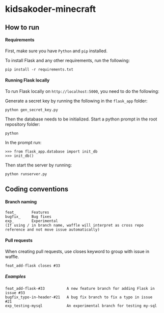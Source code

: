 kidsakoder-minecraft
====================

## How to run 
#### Requirements
First, make sure you have ```Python``` and ```pip``` installed.

To install Flask and any other requirements, run the following:
```
pip install -r requirements.txt
```

#### Running Flask locally
To run Flask locally on ```http://localhost:5000```, you need to do the following:

Generate a secret key by running the following in the ```flask_app``` folder:
```
python gen_secret_key.py
```
Then the database needs to be initialized. Start a python prompt in the root repository folder:
```
python
```
In the prompt run:
```
>>> from flask_app.database import init_db
>>> init_db()
```
Then start the server by running:
```
python runserver.py
```

## Coding conventions
#### Branch naming
```
feat_       Features
bugfix_     Bug fixes
exp_        Experimental
(If using / in branch name, waffle will interpret as cross repo reference and not move issue automatically)
```
#### Pull requests
When creating pull requests, use closes keyword to group with issue in waffle.
```
feat_add-flask closes #33
```
##### Examples
```
feat_add-flask-#33          A new feature branch for adding Flask in issue #33
bugfix_typo-in-header-#21   A bug fix branch to fix a typo in issue #21
exp_testing-mysql           An experimental branch for testing my-sql
```
